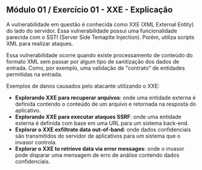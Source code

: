 ## Módulo 01 / Exercício 01 - XXE - Explicação

A vulnerabilidade em questão é conhecida como XXE (XML External Entity) do lado do servidor. Essa vulnerabilidade possui uma funcionalidade parecida com o SSTI (Server Side Temaplte Injection). Porém, utiliza scripts XML para realizar ataques.

Essa vulnerabilidade ocorre quando existe processamento de conteúdo do formato XML sem passar por algum tipo de sanitização dos dados de entrada. Como, por exemplo, uma validação de "contrato" de entidades permitidas na entrada.

Exemplos de danos causados pelo atacante utilizando o XXE: 
* **Explorando XXE para recuperar arquivos**: onde uma entidade externa é definida contendo o conteúdo de um arquivo e retornada na resposta do aplicativo.
* **Explorando XXE para executar ataques SSRF**: onde uma entidade externa é definida com base em uma URL para um sistema back-end.
* **Explorar o XXE exfiltrate data out-of-band**: onde dados confidenciais são transmitidos do servidor de aplicativos para um sistema que o invasor controla.
* **Explorar o XXE to retrieve data via error messages**: onde o invasor pode disparar uma mensagem de erro de análise contendo dados confidenciais.




